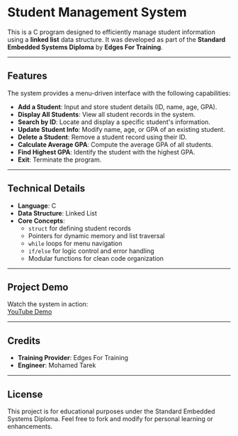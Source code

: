 # Student Management System

This is a C program designed to efficiently manage student information using a **linked list** data structure. It was developed as part of the **Standard Embedded Systems Diploma** by **Edges For Training**.

---

##  Features

The system provides a menu-driven interface with the following capabilities:

-  **Add a Student**: Input and store student details (ID, name, age, GPA).
-  **Display All Students**: View all student records in the system.
-  **Search by ID**: Locate and display a specific student's information.
-  **Update Student Info**: Modify name, age, or GPA of an existing student.
-  **Delete a Student**: Remove a student record using their ID.
-  **Calculate Average GPA**: Compute the average GPA of all students.
-  **Find Highest GPA**: Identify the student with the highest GPA.
-  **Exit**: Terminate the program.

---

## Technical Details

- **Language**: C  
- **Data Structure**: Linked List  
- **Core Concepts**:
  - `struct` for defining student records
  - Pointers for dynamic memory and list traversal
  - `while` loops for menu navigation
  - `if/else` for logic control and error handling
  - Modular functions for clean code organization

---

## Project Demo

Watch the system in action:  
 [YouTube Demo](https://youtu.be/SIGfWfT15el)

---

## Credits

- **Training Provider**: Edges For Training  
- **Engineer**: Mohamed Tarek

---

## License

This project is for educational purposes under the Standard Embedded Systems Diploma. Feel free to fork and modify for personal learning or enhancements.
